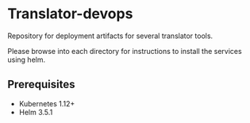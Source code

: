 # Translator-devops
Repository for deployment artifacts for several translator tools.

Please browse into each directory for instructions to install the
services using helm.


## Prerequisites
- Kubernetes 1.12+
- Helm 3.5.1




